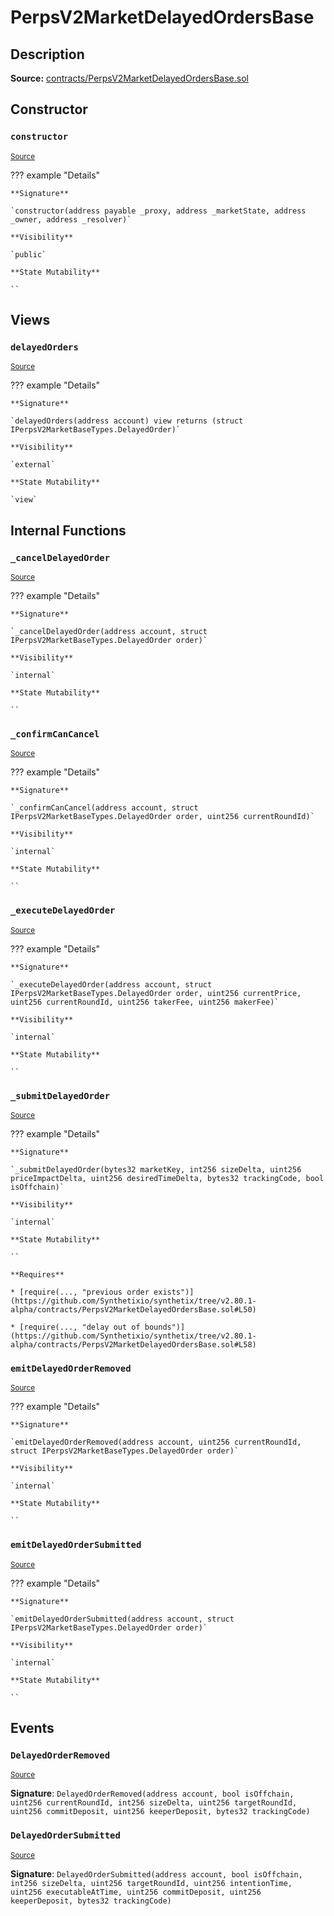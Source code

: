 # PerpsV2MarketDelayedOrdersBase

## Description

**Source:** [contracts/PerpsV2MarketDelayedOrdersBase.sol](https://github.com/Synthetixio/synthetix/tree/v2.80.1-alpha/contracts/PerpsV2MarketDelayedOrdersBase.sol)

## Constructor

### `constructor`

<sub>[Source](https://github.com/Synthetixio/synthetix/tree/v2.80.1-alpha/contracts/PerpsV2MarketDelayedOrdersBase.sol#L28)</sub>

??? example "Details"

    **Signature**

    `constructor(address payable _proxy, address _marketState, address _owner, address _resolver)`

    **Visibility**

    `public`

    **State Mutability**

    ``

## Views

### `delayedOrders`

<sub>[Source](https://github.com/Synthetixio/synthetix/tree/v2.80.1-alpha/contracts/PerpsV2MarketDelayedOrdersBase.sol#L35)</sub>

??? example "Details"

    **Signature**

    `delayedOrders(address account) view returns (struct IPerpsV2MarketBaseTypes.DelayedOrder)`

    **Visibility**

    `external`

    **State Mutability**

    `view`

## Internal Functions

### `_cancelDelayedOrder`

<sub>[Source](https://github.com/Synthetixio/synthetix/tree/v2.80.1-alpha/contracts/PerpsV2MarketDelayedOrdersBase.sol#L124)</sub>

??? example "Details"

    **Signature**

    `_cancelDelayedOrder(address account, struct IPerpsV2MarketBaseTypes.DelayedOrder order)`

    **Visibility**

    `internal`

    **State Mutability**

    ``

### `_confirmCanCancel`

<sub>[Source](https://github.com/Synthetixio/synthetix/tree/v2.80.1-alpha/contracts/PerpsV2MarketDelayedOrdersBase.sol#L206)</sub>

??? example "Details"

    **Signature**

    `_confirmCanCancel(address account, struct IPerpsV2MarketBaseTypes.DelayedOrder order, uint256 currentRoundId)`

    **Visibility**

    `internal`

    **State Mutability**

    ``

### `_executeDelayedOrder`

<sub>[Source](https://github.com/Synthetixio/synthetix/tree/v2.80.1-alpha/contracts/PerpsV2MarketDelayedOrdersBase.sol#L154)</sub>

??? example "Details"

    **Signature**

    `_executeDelayedOrder(address account, struct IPerpsV2MarketBaseTypes.DelayedOrder order, uint256 currentPrice, uint256 currentRoundId, uint256 takerFee, uint256 makerFee)`

    **Visibility**

    `internal`

    **State Mutability**

    ``

### `_submitDelayedOrder`

<sub>[Source](https://github.com/Synthetixio/synthetix/tree/v2.80.1-alpha/contracts/PerpsV2MarketDelayedOrdersBase.sol#L41)</sub>

??? example "Details"

    **Signature**

    `_submitDelayedOrder(bytes32 marketKey, int256 sizeDelta, uint256 priceImpactDelta, uint256 desiredTimeDelta, bytes32 trackingCode, bool isOffchain)`

    **Visibility**

    `internal`

    **State Mutability**

    ``

    **Requires**

    * [require(..., "previous order exists")](https://github.com/Synthetixio/synthetix/tree/v2.80.1-alpha/contracts/PerpsV2MarketDelayedOrdersBase.sol#L50)

    * [require(..., "delay out of bounds")](https://github.com/Synthetixio/synthetix/tree/v2.80.1-alpha/contracts/PerpsV2MarketDelayedOrdersBase.sol#L58)

### `emitDelayedOrderRemoved`

<sub>[Source](https://github.com/Synthetixio/synthetix/tree/v2.80.1-alpha/contracts/PerpsV2MarketDelayedOrdersBase.sol#L260)</sub>

??? example "Details"

    **Signature**

    `emitDelayedOrderRemoved(address account, uint256 currentRoundId, struct IPerpsV2MarketBaseTypes.DelayedOrder order)`

    **Visibility**

    `internal`

    **State Mutability**

    ``

### `emitDelayedOrderSubmitted`

<sub>[Source](https://github.com/Synthetixio/synthetix/tree/v2.80.1-alpha/contracts/PerpsV2MarketDelayedOrdersBase.sol#L227)</sub>

??? example "Details"

    **Signature**

    `emitDelayedOrderSubmitted(address account, struct IPerpsV2MarketBaseTypes.DelayedOrder order)`

    **Visibility**

    `internal`

    **State Mutability**

    ``

## Events

### `DelayedOrderRemoved`

<sub>[Source](https://github.com/Synthetixio/synthetix/tree/v2.80.1-alpha/contracts/PerpsV2MarketDelayedOrdersBase.sol#L247)</sub>

**Signature**: `DelayedOrderRemoved(address account, bool isOffchain, uint256 currentRoundId, int256 sizeDelta, uint256 targetRoundId, uint256 commitDeposit, uint256 keeperDeposit, bytes32 trackingCode)`

### `DelayedOrderSubmitted`

<sub>[Source](https://github.com/Synthetixio/synthetix/tree/v2.80.1-alpha/contracts/PerpsV2MarketDelayedOrdersBase.sol#L213)</sub>

**Signature**: `DelayedOrderSubmitted(address account, bool isOffchain, int256 sizeDelta, uint256 targetRoundId, uint256 intentionTime, uint256 executableAtTime, uint256 commitDeposit, uint256 keeperDeposit, bytes32 trackingCode)`
